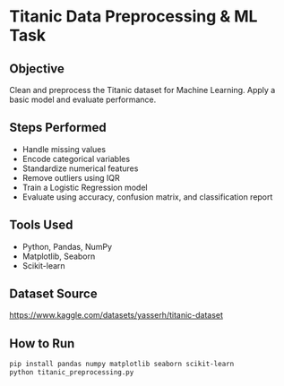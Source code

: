 
# Titanic Data Preprocessing & ML Task

## Objective
Clean and preprocess the Titanic dataset for Machine Learning. Apply a basic model and evaluate performance.

## Steps Performed
- Handle missing values
- Encode categorical variables
- Standardize numerical features
- Remove outliers using IQR
- Train a Logistic Regression model
- Evaluate using accuracy, confusion matrix, and classification report

## Tools Used
- Python, Pandas, NumPy
- Matplotlib, Seaborn
- Scikit-learn

## Dataset Source
https://www.kaggle.com/datasets/yasserh/titanic-dataset

## How to Run
```bash
pip install pandas numpy matplotlib seaborn scikit-learn
python titanic_preprocessing.py
```
